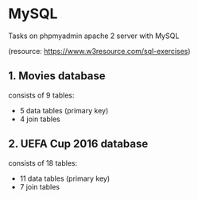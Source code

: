 # MySQL
Tasks on phpmyadmin apache 2 server with MySQL 

(resource: https://www.w3resource.com/sql-exercises)

## 1. Movies database
consists of 9 tables:
- 5 data tables (primary key)
- 4 join tables

## 2. UEFA Cup 2016 database
consists of 18 tables:
- 11 data tables (primary key)
- 7 join tables
